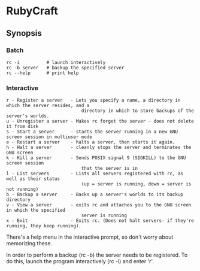 # RubyCraft 

## Synopsis

### Batch

    rc -i          # launch interactively 
    rc -b server   # backup the specified server
    rc --help      # print help

### Interactive

    r - Register a server   - Lets you specify a name, a directory in which the server resides, and a 
                                directory in which to store backups of the server's worlds.
    u - Unregister a server - Makes rc forget the server - does not delete it from disk
    s - Start a server      - starts the server running in a new GNU screen session in multiuser mode
    e - Restart a server    - halts a server, then starts it again.
    h - Halt a server       - cleanly stops the server and terminates the GNU screen
    k - Kill a server       - Sends POSIX signal 9 (SIGKILL) to the GNU screen session 
                                that the server is in
    l - List servers        - Lists all servers registered with rc, as well as their status 
                                (up = server is running, down = server is not running)
    b - Backup a server     - Backs up a server's worlds to its backup directory
    v - View a server       - exits rc and attaches you to the GNU screen in which the specified 
                                server is running
    x - Exit                - Exits rc. (Does not halt servers- if they're running, they keep running).

There's a help menu in the interactive prompt, so don't worry about memorizing these.

In order to perform a backup (rc -b) the server needs to be registered. To do this, launch the program interactively (rc -i) and enter 'r'.
